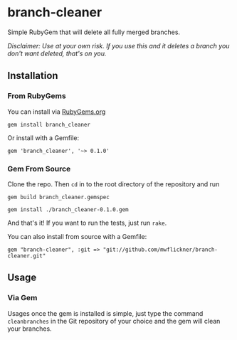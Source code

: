 # branch-cleaner
Simple RubyGem that will delete all fully merged branches.

*Disclaimer: Use at your own risk. If you use this and it deletes a branch you don't want deleted, that's on you.*

## Installation
### From RubyGems
You can install via [RubyGems.org](https://rubygems.org/gems/branch_cleaner)

`gem install branch_cleaner`

Or install with a Gemfile:

`gem 'branch_cleaner', '~> 0.1.0'`

### Gem From Source
Clone the repo. Then `cd` in to the root directory of the repository and run

`gem build branch_cleaner.gemspec`

`gem install ./branch_cleaner-0.1.0.gem`

And that's it! If you want to run the tests, just run `rake`.

You can also install from source with a Gemfile:

`gem "branch-cleaner", :git => "git://github.com/mwflickner/branch-cleaner.git"`

## Usage
### Via Gem
Usages once the gem is installed is simple, just type the command `cleanbranches` in the Git repository of your choice and the gem will clean your branches.
